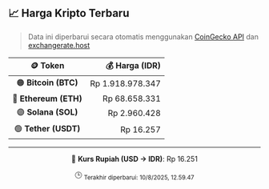 

<!-- HARGA_KRIPTO -->
## 📈 Harga Kripto Terbaru

> Data ini diperbarui secara otomatis menggunakan [CoinGecko API](https://www.coingecko.com/) dan [exchangerate.host](https://exchangerate.host/)

<div align="center">

| 🪙 Token | 💰 Harga (IDR) |
|:------:|---------------:|
| 🟠 **Bitcoin (BTC)**   | Rp 1.918.978.347 |
| 🔵 **Ethereum (ETH)**  | Rp 68.658.331 |
| 🟣 **Solana (SOL)**    | Rp 2.960.428 |
| 🟢 **Tether (USDT)**   | Rp 16.257 |

---

💱 **Kurs Rupiah (USD → IDR)**: Rp 16.251

🕒 <sub>Terakhir diperbarui: 10/8/2025, 12.59.47</sub>

</div>
<!-- /HARGA_KRIPTO -->